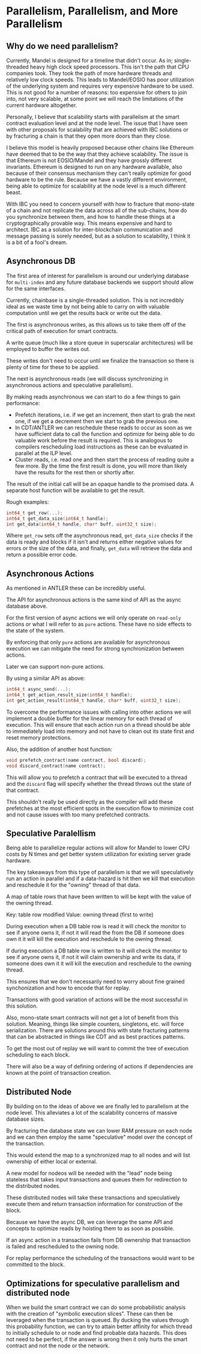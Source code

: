 # Parallelism, Parallelism, and More Parallelism

## Why do we need parallelism?
Currently, Mandel is designed for a timeline that didn't occur.  As in; single-threaded heavy high clock speed processors. This isn't the path that CPU companies took.  They took the path of more hardware threads and relatively low clock speeds.  This leads to Mandel/EOSIO has poor utilization of the underlying system and requires very expensive hardware to be used.  This is not good for a number of reasons: too expensive for others to join into, not very scalable, at some point we will reach the limitations of the current hardware altogether.

Personally, I believe that scalability starts with parallelism at the smart contract evaluation level and at the node level.  The issue that I have seen with other proposals for scalability that are achieved with IBC solutions or by fracturing a chain is that they open more doors than they close.

I believe this model is heavily proposed because other chains like Ethereum have deemed that to be the way that they achieve scalability.  The issue is that Ethereum is not EOSIO/Mandel and they have grossly different invariants. Ethereum is designed to run on any hardware available, also because of their consensus mechanism they can't really optimize for good hardware to be the rule.  Because we have a vastly different environment, being able to optimize for scalability at the node level is a much different beast.

With IBC you need to concern yourself with how to fracture that mono-state of a chain and not replicate the data across all of the sub-chains, how do you synchronize between them, and how to handle these things at a cryptographically provable way.  This means expensive and hard to architect.  IBC as a solution for inter-blockchain communication and message passing is sorely needed, but as a solution to scalability, I think it is a bit of a fool's dream.

## Asynchronous DB
The first area of interest for parallelism is around our underlying database for `multi-index` and any future database backends we support should allow for the same interfaces.

Currently, chainbase is a single-threaded solution.  This is not incredibly ideal as we waste time by not being able to carry on with valuable computation until we get the results back or write out the data.

The first is asynchronous writes, as this allows us to take them off of the critical path of execution for smart contracts.

A write queue (much like a store queue in superscalar architectures) will be employed to buffer the writes out.

These writes don't need to occur until we finalize the transaction so there is plenty of time for these to be applied.

The next is asynchronous reads (we will discuss synchronizing in asynchronous actions and speculative parallelism).

By making reads asynchronous we can start to do a few things to gain performance:
   - Prefetch iterations, i.e. if we get an increment, then start to grab the next one, if we get a decrement then we start to grab the previous one.
   - In CDT/ANTLER we can reschedule these reads to occur as soon as we have sufficient data to call the function and optimize for being able to do valuable work before the result is required.  This is analogous to compilers rescheduling load instructions as these can be evaluated in parallel at the ILP level.
   - Cluster reads, i.e. read one and then start the process of reading quite a few more.  By the time the first result is done, you will more than likely have the results for the rest then or shortly after.


The result of the initial call will be an opaque handle to the promised data.  A separate host function will be available to get the result.

Rough examples:
```c
int64_t get_row(...);
int64_t get_data_size(int64_t handle);
int get_data(int64_t handle, char* buff, uint32_t size);
```

Where `get_row` sets off the asynchronous read, `get_data_size` checks if the data is ready and blocks if it isn't and returns either negative values for errors or the size of the data, and finally, `get_data` will retrieve the data and return a possible error code.

## Asynchronous Actions
As mentioned in ANTLER these can be incredibly useful.

The API for asynchronous actions is the same kind of API as the async database above.

For the first version of async actions we will only operate on `read-only` actions or what I will refer to as `pure` actions.  These have no side effects to the state of the system.

By enforcing that only `pure` actions are available for asynchronous execution we can mitigate the need for strong synchronization between actions.

Later we can support non-pure actions.

By using a similar API as above:
```c
int64_t async_send(...);
int64_t get_action_result_size(int64_t handle);
int get_action_result(int64_t handle, char* buff, uint32_t size);
```

To overcome the performance issues with calling into other actions we will implement a double buffer for the linear memory for each thread of execution.  This will ensure that each action run on a thread should be able to immediately load into memory and not have to clean out its state first and reset memory protections.

Also, the addition of another host function:
```c
void prefetch_contract(name contract, bool discard);
void discard_contract(name contract);
```

This will allow you to prefetch a contract that will be executed to a thread and the `discard` flag will specify whether the thread throws out the state of that contract.

This shouldn't really be used directly as the compiler will add these prefetches at the most efficient spots in the execution flow to minimize cost and not cause issues with too many prefetched contracts.

## Speculative Paralellism
Being able to parallelize regular actions will allow for Mandel to lower CPU costs by N times and get better system utilization for existing server grade hardware.

The key takeaways from this type of parallelism is that we will speculatively run an action in parallel and if a data-hazard is hit then we kill that execution and reschedule it for the "owning" thread of that data.

A map of table rows that have been written to will be kept with the value of the owning thread.

Key: table row modified
Value: owning thread (first to write)

During execution when a DB table row is read it will check the monitor to see if anyone owns it, if not it will read the from the DB if someone does own it it will kill the execution and reschedule to the owning thread.

If during execution a DB table row is written to it will check the monitor to see if anyone owns it, if not it will claim ownership and write its data, if someone does own it it will kill the execution and reschedule to the owning thread.

This ensures that we don't necessarily need to worry about fine grained synchonization and how to encode that for replay.

Transactions with good variation of actions will be the most successful in this solution.

Also, mono-state smart contracts will not get a lot of benefit from this solution. Meaning, things like simple counters, singletons, etc. will force serialization.  There are solutions around this with state fracturing patterns that can be abstracted in things like CDT and as best practices patterns.

To get the most out of replay we will want to commit the tree of execution scheduling to each block.

There will also be a way of defining ordering of actions if dependencies are known at the point of transaction creation.

## Distributed Node
By building on to the ideas of above we are finally led to parallelism at the node level.  This alleviates a lot of the scalability concerns of massive database sizes.

By fracturing the database state we can lower RAM pressure on each node and we can then employ the same "speculative" model over the concept of the transaction.

This would extend the map to a synchronized map to all nodes and will list ownership of either local or external.

A new model for nodeos will be needed with the "lead" node being stateless that takes input transactions and queues them for redirection to the distributed nodes.

These distributed nodes will take these transactions and speculatively execute them and return transaction information for construction of the block.

Because we have the async DB, we can leverage the same API and concepts to optimize reads by hoisting them to as soon as possible.

If an async action in a transaction fails from DB ownership that transaction is failed and rescheduled to the owning node.

For replay performance the scheduling of the transactions would want to be committed to the block.

## Optimizations for speculative parallelism and distributed node
When we build the smart contract we can do some probabilistic analysis with the creation of "symbolic execution slices". These can then be leveraged when the transaction is queued.  By ducking the values through this probability function, we can try to attain better affinity for which thread to initially schedule to or node and find probable data hazards.
This does not need to be perfect, if the answer is wrong then it only hurts the smart contract and not the node or the network.